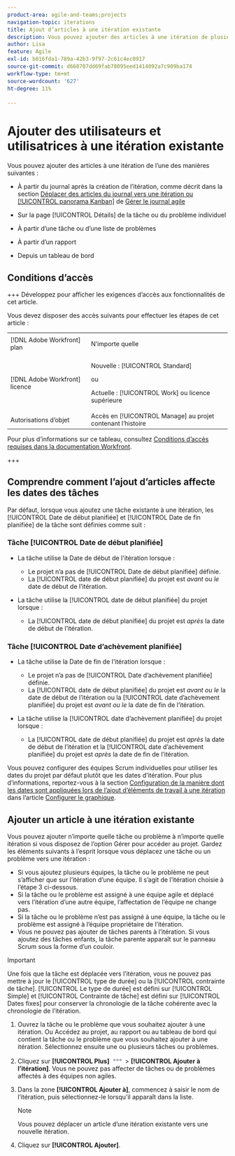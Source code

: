 ```yaml
---
product-area: agile-and-teams;projects
navigation-topic: iterations
title: Ajout d’articles à une itération existante
description: Vous pouvez ajouter des articles à une itération de plusieurs façons.
author: Lisa
feature: Agile
exl-id: b016fda1-789a-42b3-9f97-2c61c4ec0917
source-git-commit: d660707dd69fab78095eed1414092a7c909ba174
workflow-type: tm+mt
source-wordcount: '627'
ht-degree: 11%

---
```


# Ajouter des utilisateurs et utilisatrices à une itération existante

Vous pouvez ajouter des articles à une itération de l’une des manières suivantes :

* À partir du journal après la création de l’itération, comme décrit dans la section [Déplacer des articles du journal vers une itération ou [!UICONTROL panorama Kanban]](../../../agile/work-in-an-agile-environment/manage-the-agile-backlog.md#move-stories-from-the-backlog-to-an-iteration-or--board) de [Gérer le journal agile](../../../agile/work-in-an-agile-environment/manage-the-agile-backlog.md)

* Sur la page [!UICONTROL Détails] de la tâche ou du problème individuel
* À partir d’une tâche ou d’une liste de problèmes
* À partir d’un rapport
* Depuis un tableau de bord

## Conditions d’accès

+++ Développez pour afficher les exigences d’accès aux fonctionnalités de cet article.

Vous devez disposer des accès suivants pour effectuer les étapes de cet article :

<table style="table-layout:auto"> 
 <tbody> 
  <tr> 
   <td role="rowheader">[!DNL Adobe Workfront] plan</td> 
   <td> <p>N’importe quelle</p> </td> 
  </tr> 
  <tr> 
   <td role="rowheader">[!DNL Adobe Workfront] licence</td> 
   <td> <p>Nouvelle : [!UICONTROL Standard]</p> 
   ou
   <p>Actuelle : [!UICONTROL Work] ou licence supérieure</p> </td> 
  </tr>
   <tr> 
   <td role="rowheader">Autorisations d’objet</td> 
   <td>Accès en [!UICONTROL Manage] au projet contenant l’histoire </td> 
  </tr>
 </tbody> 
</table>

Pour plus d’informations sur ce tableau, consultez [Conditions d’accès requises dans la documentation Workfront](/help/quicksilver/administration-and-setup/add-users/access-levels-and-object-permissions/access-level-requirements-in-documentation.md).

+++

## Comprendre comment l’ajout d’articles affecte les dates des tâches

Par défaut, lorsque vous ajoutez une tâche existante à une itération, les [!UICONTROL Date de début planifiée] et [!UICONTROL Date de fin planifiée] de la tâche sont définies comme suit :

### Tâche [!UICONTROL Date de début planifiée]

* La tâche utilise la Date de début de l&#39;itération lorsque :

   * Le projet n’a pas de [!UICONTROL Date de début planifiée] définie.
   * La [!UICONTROL date de début planifiée] du projet est *avant* ou *le* date de début de l’itération.

* La tâche utilise la [!UICONTROL date de début planifiée] du projet lorsque :

   * La [!UICONTROL date de début planifiée] du projet est *après* la date de début de l’itération.

### Tâche [!UICONTROL Date d’achèvement planifiée]

* La tâche utilise la Date de fin de l’itération lorsque :

   * Le projet n’a pas de [!UICONTROL Date d’achèvement planifiée] définie.
   * La [!UICONTROL date de début planifiée] du projet est *avant ou le* la date de début de l’itération ou la [!UICONTROL date d’achèvement planifiée] du projet est *avant ou le* la date de fin de l’itération.

* La tâche utilise la [!UICONTROL date d’achèvement planifiée] du projet lorsque :

   * La [!UICONTROL date de début planifiée] du projet est *après* la date de début de l’itération et la [!UICONTROL date d’achèvement planifiée] du projet est *après* la date de fin de l’itération.

Vous pouvez configurer des équipes Scrum individuelles pour utiliser les dates du projet par défaut plutôt que les dates d’itération. Pour plus d’informations, reportez-vous à la section [Configuration de la manière dont les dates sont appliquées lors de l’ajout d’éléments de travail à une itération](../../../agile/get-started-with-agile-in-workfront/configure-scrum.md#configure-how-dates-are-applied-when-adding-work-items-to-an-iteration) dans l’article [Configurer le graphique](../../../agile/get-started-with-agile-in-workfront/configure-scrum.md).

## Ajouter un article à une itération existante

Vous pouvez ajouter n’importe quelle tâche ou problème à n’importe quelle itération si vous disposez de l’option Gérer pour accéder au projet. Gardez les éléments suivants à l’esprit lorsque vous déplacez une tâche ou un problème vers une itération :

* Si vous ajoutez plusieurs équipes, la tâche ou le problème ne peut s’afficher que sur l’itération d’une équipe. Il s’agit de l’itération choisie à l’étape 3 ci-dessous.
* Si la tâche ou le problème est assigné à une équipe agile et déplacé vers l’itération d’une autre équipe, l’affectation de l’équipe ne change pas.
* Si la tâche ou le problème n’est pas assigné à une équipe, la tâche ou le problème est assigné à l’équipe propriétaire de l’itération.
* Vous ne pouvez pas ajouter de tâches parents à l’itération. Si vous ajoutez des tâches enfants, la tâche parente apparaît sur le panneau Scrum sous la forme d’un couloir.

>[!IMPORTANT]
>
>Une fois que la tâche est déplacée vers l’itération, vous ne pouvez pas mettre à jour le [!UICONTROL type de durée] ou la [!UICONTROL contrainte de tâche]. [!UICONTROL Le type de durée] est défini sur [!UICONTROL Simple] et [!UICONTROL Contrainte de tâche] est défini sur [!UICONTROL Dates fixes] pour conserver la chronologie de la tâche cohérente avec la chronologie de l’itération.

1. Ouvrez la tâche ou le problème que vous souhaitez ajouter à une itération.
Ou
Accédez au projet, au rapport ou au tableau de bord qui contient la tâche ou le problème que vous souhaitez ajouter à une itération. Sélectionnez ensuite une ou plusieurs tâches ou problèmes.

1. Cliquez sur **[!UICONTROL Plus]** ![](assets/more-icon.png) > **[!UICONTROL Ajouter à l’itération]**.
Vous ne pouvez pas affecter de tâches ou de problèmes affectés à des équipes non agiles.

1. Dans la zone **[!UICONTROL Ajouter à]**, commencez à saisir le nom de l’itération, puis sélectionnez-le lorsqu’il apparaît dans la liste.

   >[!NOTE]
   >
   >Vous pouvez déplacer un article d’une itération existante vers une nouvelle itération.

1. Cliquez sur **[!UICONTROL Ajouter]**.

